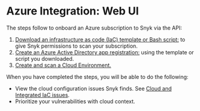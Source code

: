 # Azure Integration: Web UI

The steps follow to onboard an Azure subscription to Snyk via the API:

1. [Download an infrastructure as code (IaC) template or Bash script:](step-1-download-azure-app-registration-iac-template-or-script-web-ui.md) to give Snyk permissions to scan your subscription.
2. [Create an Azure Active Directory app registration:](step-2-create-the-azure-ad-app-registration.md) using the template or script you downloaded.
3. [Create and scan a Cloud Environment.](step-3-create-and-scan-a-snyk-cloud-environment-for-azure-web-ui.md)

When you have completed the steps, you will be able to do the following:

* View the cloud configuration issues Snyk finds. See [Cloud and Integrated IaC issues](../../../../scan-cloud-configurations/snyk-iac+/cloud-and-integrated-iac-issues/).
* Prioritize your vulnerabilities with cloud context.
